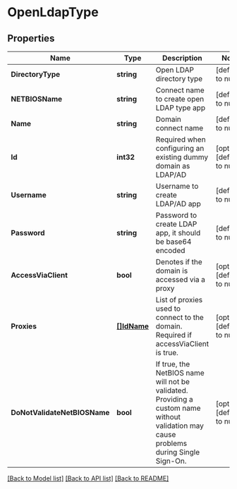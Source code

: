 # OpenLdapType

## Properties
Name | Type | Description | Notes
------------ | ------------- | ------------- | -------------
**DirectoryType** | **string** | Open LDAP directory type | [default to null]
**NETBIOSName** | **string** | Connect name to create open LDAP type app | [default to null]
**Name** | **string** | Domain connect name | [default to null]
**Id** | **int32** | Required when configuring an existing dummy domain as LDAP/AD | [optional] [default to null]
**Username** | **string** | Username to create LDAP/AD app | [default to null]
**Password** | **string** | Password to create LDAP app, it should be base64 encoded | [default to null]
**AccessViaClient** | **bool** | Denotes if the domain is accessed via a proxy | [optional] [default to null]
**Proxies** | [**[]IdName**](IdName.md) | List of proxies used to connect to the domain. Required if accessViaClient is true. | [optional] [default to null]
**DoNotValidateNetBIOSName** | **bool** | If true, the NetBIOS name will not be validated. Providing a custom name without validation may cause problems during Single Sign-On. | [optional] [default to null]

[[Back to Model list]](../README.md#documentation-for-models) [[Back to API list]](../README.md#documentation-for-api-endpoints) [[Back to README]](../README.md)


